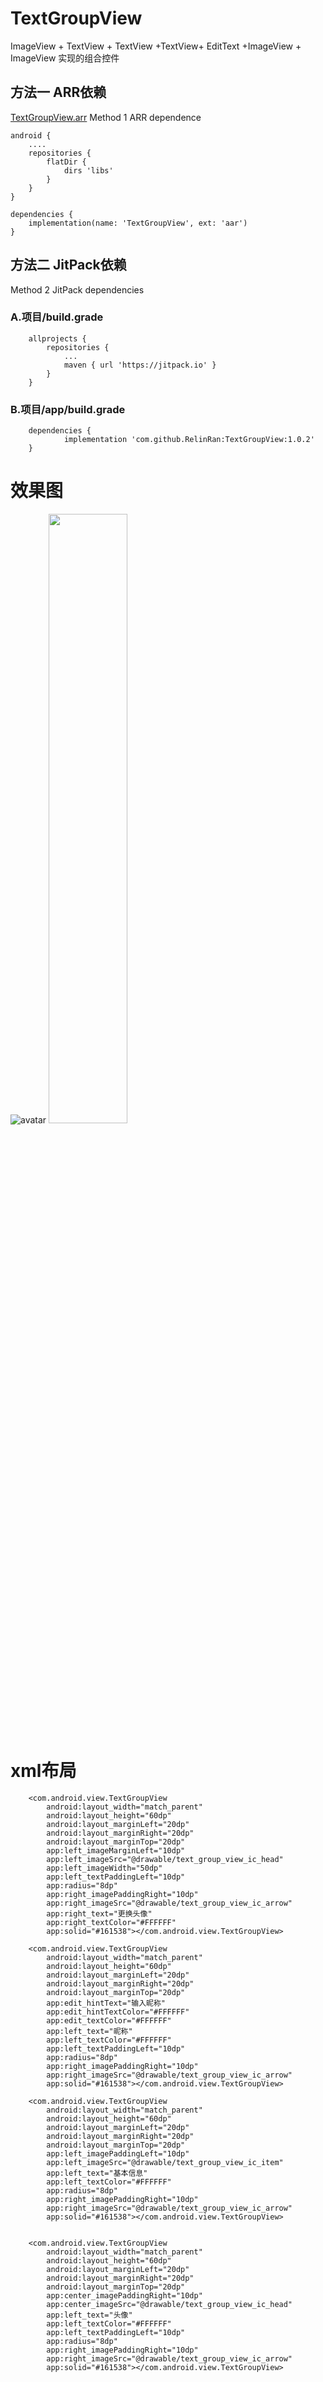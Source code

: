 # TextGroupView
ImageView + TextView + TextView +TextView+ EditText +ImageView + ImageView 实现的组合控件

## 方法一  ARR依赖
[TextGroupView.arr](https://github.com/RelinRan/ImageSelector/blob/master/TextGroupView.aar)
Method 1 ARR dependence
```
android {
    ....
    repositories {
        flatDir {
            dirs 'libs'
        }
    }
}

dependencies {
    implementation(name: 'TextGroupView', ext: 'aar')
}

```

## 方法二   JitPack依赖
Method 2 JitPack dependencies
### A.项目/build.grade
```
	allprojects {
		repositories {
			...
			maven { url 'https://jitpack.io' }
		}
	}
```
### B.项目/app/build.grade
```
	dependencies {
	        implementation 'com.github.RelinRan:TextGroupView:1.0.2'
	}
```
# 效果图
![avatar](https://github.com/RelinRan/TextGroupView/blob/master/ic_rendering.png)
<img src="https://github.com/RelinRan/TextGroupView/blob/master/ic_rendering.png" width="50%">
# xml布局
```
    <com.android.view.TextGroupView
        android:layout_width="match_parent"
        android:layout_height="60dp"
        android:layout_marginLeft="20dp"
        android:layout_marginRight="20dp"
        android:layout_marginTop="20dp"
        app:left_imageMarginLeft="10dp"
        app:left_imageSrc="@drawable/text_group_view_ic_head"
        app:left_imageWidth="50dp"
        app:left_textPaddingLeft="10dp"
        app:radius="8dp"
        app:right_imagePaddingRight="10dp"
        app:right_imageSrc="@drawable/text_group_view_ic_arrow"
        app:right_text="更换头像"
        app:right_textColor="#FFFFFF"
        app:solid="#161538"></com.android.view.TextGroupView>

    <com.android.view.TextGroupView
        android:layout_width="match_parent"
        android:layout_height="60dp"
        android:layout_marginLeft="20dp"
        android:layout_marginRight="20dp"
        android:layout_marginTop="20dp"
        app:edit_hintText="输入昵称"
        app:edit_hintTextColor="#FFFFFF"
        app:edit_textColor="#FFFFFF"
        app:left_text="昵称"
        app:left_textColor="#FFFFFF"
        app:left_textPaddingLeft="10dp"
        app:radius="8dp"
        app:right_imagePaddingRight="10dp"
        app:right_imageSrc="@drawable/text_group_view_ic_arrow"
        app:solid="#161538"></com.android.view.TextGroupView>

    <com.android.view.TextGroupView
        android:layout_width="match_parent"
        android:layout_height="60dp"
        android:layout_marginLeft="20dp"
        android:layout_marginRight="20dp"
        android:layout_marginTop="20dp"
        app:left_imagePaddingLeft="10dp"
        app:left_imageSrc="@drawable/text_group_view_ic_item"
        app:left_text="基本信息"
        app:left_textColor="#FFFFFF"
        app:radius="8dp"
        app:right_imagePaddingRight="10dp"
        app:right_imageSrc="@drawable/text_group_view_ic_arrow"
        app:solid="#161538"></com.android.view.TextGroupView>


    <com.android.view.TextGroupView
        android:layout_width="match_parent"
        android:layout_height="60dp"
        android:layout_marginLeft="20dp"
        android:layout_marginRight="20dp"
        android:layout_marginTop="20dp"
        app:center_imagePaddingRight="10dp"
        app:center_imageSrc="@drawable/text_group_view_ic_head"
        app:left_text="头像"
        app:left_textColor="#FFFFFF"
        app:left_textPaddingLeft="10dp"
        app:radius="8dp"
        app:right_imagePaddingRight="10dp"
        app:right_imageSrc="@drawable/text_group_view_ic_arrow"
        app:solid="#161538"></com.android.view.TextGroupView>
```


